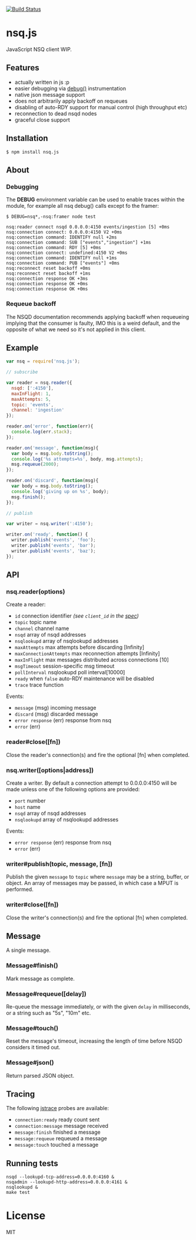[![Build Status](https://circleci.com/gh/segmentio/nsq.js.png?circle-token=cedaa77bf0b26477c0ccf9bda78db2233cb08b18)](https://circleci.com/gh/segmentio/nsq.js)
# nsq.js

  JavaScript NSQ client WIP.

## Features

  - actually written in js :p
  - easier debugging via [debug()](https://github.com/visionmedia/debug) instrumentation
  - native json message support
  - does not arbitrarily apply backoff on requeues
  - disabling of auto-RDY support for manual control (high throughput etc)
  - reconnection to dead nsqd nodes
  - graceful close support

## Installation

```
$ npm install nsq.js
```

## About

### Debugging

  The __DEBUG__ environment variable can be used to enable
  traces within the module, for example all nsq debug() calls
  except fo the framer:

```
$ DEBUG=nsq*,-nsq:framer node test

nsq:reader connect nsqd 0.0.0.0:4150 events/ingestion [5] +0ms
nsq:connection connect: 0.0.0.0:4150 V2 +0ms
nsq:connection command: IDENTIFY null +2ms
nsq:connection command: SUB ["events","ingestion"] +1ms
nsq:connection command: RDY [5] +0ms
nsq:connection connect: undefined:4150 V2 +0ms
nsq:connection command: IDENTIFY null +1ms
nsq:connection command: PUB ["events"] +0ms
nsq:reconnect reset backoff +0ms
nsq:reconnect reset backoff +1ms
nsq:connection response OK +3ms
nsq:connection response OK +0ms
nsq:connection response OK +0ms
```

### Requeue backoff

  The NSQD documentation recommends applying
  backoff when requeueing implying that the
  consumer is faulty, IMO this is a weird default,
  and the opposite of what we need so it's not applied in
  this client.

## Example

```js
var nsq = require('nsq.js');

// subscribe

var reader = nsq.reader({
  nsqd: [':4150'],
  maxInFlight: 1,
  maxAttempts: 5,
  topic: 'events',
  channel: 'ingestion'
});

reader.on('error', function(err){
  console.log(err.stack);
});

reader.on('message', function(msg){
  var body = msg.body.toString();
  console.log('%s attempts=%s', body, msg.attempts);
  msg.requeue(2000);
});

reader.on('discard', function(msg){
  var body = msg.body.toString();
  console.log('giving up on %s', body);
  msg.finish();
});

// publish

var writer = nsq.writer(':4150');

writer.on('ready', function() {
  writer.publish('events', 'foo');
  writer.publish('events', 'bar');
  writer.publish('events', 'baz');
});
```

## API

### nsq.reader(options)

  Create a reader:

- `id` connection identifier *(see `client_id` in the [spec](http://nsq.io/clients/tcp_protocol_spec.html#identify))*
- `topic` topic name
- `channel` channel name
- `nsqd` array of nsqd addresses
- `nsqlookupd` array of nsqlookupd addresses
- `maxAttempts` max attempts before discarding [Infinity]
- `maxConnectionAttempts` max reconnection attempts [Infinity]
- `maxInFlight` max messages distributed across connections [10]
- `msgTimeout` session-specific msg timeout
- `pollInterval` nsqlookupd poll interval[10000]
- `ready` when `false` auto-RDY maintenance will be disabled
- `trace` trace function

Events:

- `message` (msg) incoming message
- `discard` (msg) discarded message
- `error response` (err) response from nsq
- `error` (err)

### reader#close([fn])
Close the reader's connection(s) and fire the optional [fn] when completed.

### nsq.writer([options|address])

  Create a writer. By default a connection attempt to 0.0.0.0:4150 will be made unless one of the following options are provided:

 - `port` number
 - `host` name
 - `nsqd` array of nsqd addresses
 - `nsqlookupd` array of nsqlookupd addresses

Events:

 - `error response` (err) response from nsq
 - `error` (err)

### writer#publish(topic, message, [fn])

 Publish the given `message` to `topic` where `message`
 may be a string, buffer, or object. An array of messages
 may be passed, in which case a MPUT is performed.

### writer#close([fn])
Close the writer's connection(s) and fire the optional [fn] when completed.

## Message

 A single message.

### Message#finish()

  Mark message as complete.

### Message#requeue([delay])

  Re-queue the message immediately, or with the
  given `delay` in milliseconds, or a string such
  as "5s", "10m" etc.

### Message#touch()

  Reset the message's timeout, increasing the length
  of time before NSQD considers it timed out.

### Message#json()

  Return parsed JSON object.

## Tracing

 The following [jstrace](https://github.com/jstrace/jstrace) probes are available:

- `connection:ready` ready count sent
- `connection:message` message received
- `message:finish` finished a message
- `message:requeue` requeued a message
- `message:touch` touched a message

## Running tests

```
nsqd --lookupd-tcp-address=0.0.0.0:4160 &
nsqadmin --lookupd-http-address=0.0.0.0:4161 &
nsqlookupd &
make test
```

# License

  MIT
